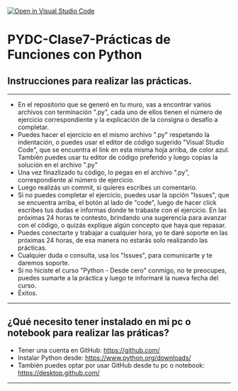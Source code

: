[![Open in Visual Studio Code](https://classroom.github.com/assets/open-in-vscode-f059dc9a6f8d3a56e377f745f24479a46679e63a5d9fe6f495e02850cd0d8118.svg)](https://classroom.github.com/online_ide?assignment_repo_id=6340472&assignment_repo_type=AssignmentRepo)
# PYDC-Clase7-Prácticas de Funciones con Python
## Instrucciones para realizar las prácticas.

----


* En el repositorio que se generó en tu muro, vas a encontrar varios archivos con terminación ".py", cada uno de ellos tienen el número de ejercicio correspondiente y la explicación de la consigna o desafío a completar.
* Puedes hacer el ejercicio en el mismo archivo ".py" respetando la indentación, o puedes usar el editor de código sugerido "Visual Studio Code", que se encuentra el link en esta misma hoja arriba, de color azul.  También puedes usar tu editor de código preferido y luego copias la solución en el archivo ".py"
* Una vez finazlizado tu código, lo pegas en el archivo ".py", correspondiente al número de ejercicio.
* Luego realizás un commit, si quieres escribes un comentario.
* Si no puedes completar el ejercicio, puedes usar la opción "Issues", que se encuentra arriba, el botón al lado de "code", luego de hacer click escribes tus dudas e informas donde te trabaste con el ejercicio.  En las próximas 24 horas te contesto, brindando una sugerencia para avanzar con el código, o quizás explique algún concepto que haya que repasar.
* Puedes conectarte y trabajar a cualquier hora, yo te daré soporte en las próximas 24 horas, de esa manera no estarás solo realizando las prácticas.
* Cualquier duda o consulta, usa los "Issues", para comunicarte y te daremos soporte.
* Si no hiciste el curso "Python - Desde cero" conmigo, no te preocupes, puedes sumarte a la práctica y luego te informaré la nueva fecha del curso.
* Éxitos.
  
 ----
  
  ## ¿Qué necesito tener instalado en mi pc o notebook para realizar las práticas?
  
  * Tener una cuenta en GitHub: https://github.com/  
  * Instalar Python desde:  https://www.python.org/downloads/
  * También puedes optar por usar GitHub desde tu pc o notebook:   https://desktop.github.com/

----

